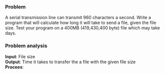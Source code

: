 ### Problem
A serial transmission line can transmit 960 characters a second. Write a program that will calculate how long
it will take to send a file, given the file size. Test your program on a 400MB (419,430,400 byte) file which may
take days.

### Problem analysis
**Input**: File size <br>
**Output**: Time it takes to transfer the a file with the given file size <br>
**Procees**: 
